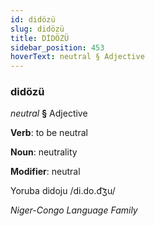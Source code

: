 ```yaml
---
id: didözü
slug: didözü
title: DİDÖZÜ
sidebar_position: 453
hoverText: neutral § Adjective
---
```


### didözü

*neutral* **§** Adjective

**Verb**: to be neutral

**Noun**: neutrality

**Modifier**: neutral

Yoruba didoju /di.do.d͡ʒu/

*Niger-Congo Language Family*